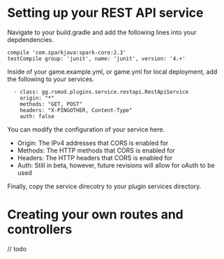 # Setting up your REST API service

Navigate to your build.gradle and add the following lines into your depdendencies.

```koltin
compile 'com.sparkjava:spark-core:2.3'
testCompile group: 'junit', name: 'junit', version: '4.+'
```

Inside of your game.example.yml, or game.yml for local deployment, add the following to your services.

```koltin
  - class: gg.rsmod.plugins.service.restapi.RestApiService
    origin: "*"
    methods: "GET, POST"
    headers: "X-PINGOTHER, Content-Type"
    auth: false
```

You can modify the configuration of your service here.

- Origin: The IPv4 addresses that CORS is enabled for
- Methods: The HTTP methods that CORS is enabled for
- Headers: The HTTP headers that CORS is enabled for
- Auth: Still in beta, however, future revisions will allow for oAuth to be used

Finally, copy the service direcotry to your plugin services directory.

# Creating your own routes and controllers

// todo
